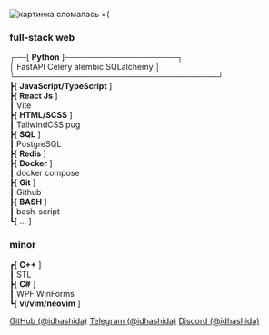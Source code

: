 ![картинка сломалась =(](https://i.imgur.com/fETQyjG.png)
### full-stack web
┌──[ **Python** ]────────────────────┐ <br>
│  FastAPI Celery alembic SQLalchemy │ <br>
└────────────────────────────────────┘ <br>
┣[ **JavaScript/TypeScript** ] <br>
┣[ **React Js** ] <br>
┃ Vite <br>
┣[ **HTML/SCSS** ] <br>
┃ TailwindCSS pug <br>
┣[ **SQL** ] <br>
┃ PostgreSQL <br>
┣[ **Redis** ] <br>
┣[ **Docker** ] <br>
┃ docker compose <br>
┣[ **Git** ] <br>
┃ Github <br>
┣[ **BASH** ] <br>
┃ bash-script <br>
┗[ ... ] <br>
### minor
┏[ **C++** ] <br>
┃ STL <br>
┣[ **C#** ] <br>
┃ WPF WinForms <br>
┗[ **vi/vim/neovim** ] <br>

[GitHub (@idhashida)](https://github.com/idhashida)
[Telegram (@idhashida)](https://t.me/idhashida)
[Discord (@idhashida)](https://discordapp.com/users/517293553555079171)

